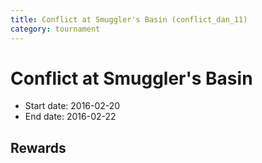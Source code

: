 ```yaml
---
title: Conflict at Smuggler's Basin (conflict_dan_11)
category: tournament
---
```

# Conflict at Smuggler's Basin

  * Start date: 2016-02-20
  * End date: 2016-02-22

## Rewards

